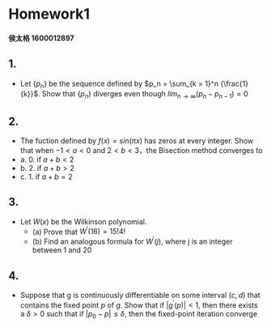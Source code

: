 # Homework1
#### 侯太格 1600012897
## 1. 
* Let {$p_n$} be the sequence defined by $p_n = \sum_{k = 1}^n {\frac{1}{k}}$. Show that {$p_n$} diverges even though $lim_{n\to\infty}{(p_n - p_{n - 1}) = 0}$ 



## 2.
* The fuction defined by $f(x) = sin(\pi x)$ has zeros at every integer. Show that when $-1 < a < 0$ and $2 < b < 3$，the Bisection method converges to
* a. $0$. if $a + b < 2$
* b. $2$. if $a + b > 2$
* c. $1$. if $a + b = 2$ 

## 3. 
* Let $W(x)$ be the Wilkinson polynomial. 
    * (a) Prove that $W^\prime(16) = 15!4!$
    * (b) Find an analogous formula for $W^\prime(j)$, where j is an integer between 1 and 20

## 4. 
* Suppose that g is continuously differentiable on some interval $(c, d)$ that contains the fixed point $p$ of $g$. Show that if $|g^\prime(p)| < 1$, then there exists a $\delta > 0$ such that if $|p_0 - p| \le \delta$, then the fixed-point iteration converge
